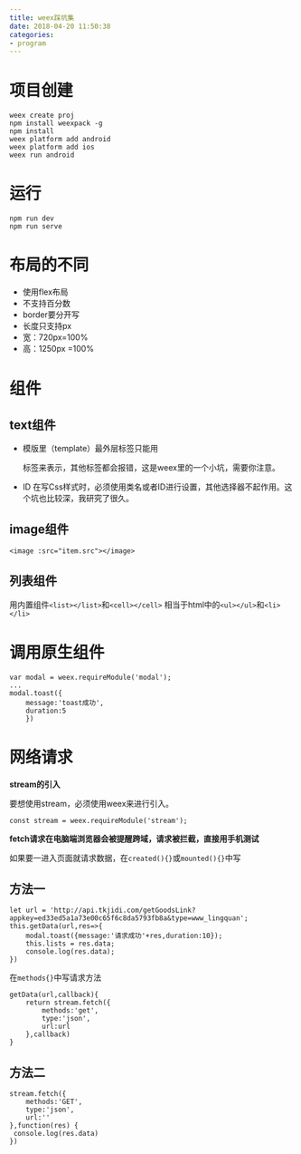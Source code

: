 ```yaml
---
title: weex踩坑集
date: 2018-04-20 11:50:38
categories: 
- program
---
```

# 项目创建

```
weex create proj
npm install weexpack -g
npm install
weex platform add android
weex platform add ios
weex run android

```

# 运行

```
npm run dev
npm run serve
```

# 布局的不同
 - 使用flex布局
 - 不支持百分数
 - border要分开写
 - 长度只支持px
 - 宽：720px=100%
 - 高：1250px =100%

# 组件

## text组件

- 模版里（template）最外层标签只能用<div>
标签来表示，其他标签都会报错，这是weex里的一个小坑，需要你注意。

- ID
在写Css样式时，必须使用类名或者ID进行设置，其他选择器不起作用。这个坑也比较深，我研究了很久。

## image组件

```
<image :src="item.src"></image>
```

## 列表组件

用内置组件`<list></list>`和`<cell></cell>`
相当于html中的`<ul></ul>`和`<li></li>`

# 调用原生组件 

```
var modal = weex.requireModule('modal');
...
modal.toast({
	message:'toast成功',
	duration:5
	})
```

# 网络请求

**stream的引入**

要想使用stream，必须使用weex来进行引入。

`const stream = weex.requireModule('stream');`


**fetch请求在电脑端浏览器会被提醒跨域，请求被拦截，直接用手机测试**

如果要一进入页面就请求数据，在`created(){}`或`mounted(){}`中写

## 方法一

```
let url = 'http://api.tkjidi.com/getGoodsLink?appkey=ed33ed5a1a73e00c65f6c8da5793fb8a&type=www_lingquan';
this.getData(url,res=>{
	modal.toast({message:'请求成功'+res,duration:10});
	this.lists = res.data;
	console.log(res.data);
})
```

在`methods{}`中写请求方法
```
getData(url,callback){
	return stream.fetch({
		methods:'get',
		type:'json',
		url:url
	},callback)
}
```

## 方法二

```
stream.fetch({
	methods:'GET',
	type:'json',
	url:''
},function(res) {
 console.log(res.data)
})
```



